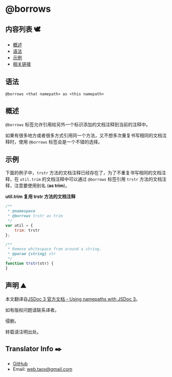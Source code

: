 # @borrows

## 内容列表 🕊️

* [概述](#overview "overview")
* [语法](#syntax "syntax")
* [示例](#examples "examples")
* [相关链接](#related "related links")

## <span id="syntax">语法</span>

`@borrows <that namepath> as <this namepath>`

## <span id="overview">概述</span>

`@borrows` 标签允许引用给另外一个标识添加的文档注释到当前的注释中。

如果有很多地方或者很多方式引用同一个方法，又不想多次重复书写相同的文档注释时，使用 `@borrows` 标签会是一个不错的选择。

## <span id="examples">示例</span>

下面的例子中，`trstr` 方法的文档注释已经存在了，为了不重复书写相同的文档注释，在 `util.trim` 的文档注释中可以通过 `@borrows` 标签引用 `trstr` 方法的文档注释，注意要使用别名 (**as trim**)。

**util.trim 复用 trstr 方法的文档注释**

```javascript
/**
 * @namespace
 * @borrows trstr as trim
 */
var util = {
    trim: trstr
};

/**
 * Remove whitespace from around a string.
 * @param {string} str
 */
function trstr(str) {
}
```
## 声明 ⛰️

本文翻译自[JSDoc 3 官方文档 - Using namepaths with JSDoc 3](http://usejsdoc.org/about-namepaths.html "namepaths")。

如有版权问题请联系译者。

侵删。

转载请注明出处。

## Translator Info ✒️

* [GitHub](https://github.com/Tao-Quixote)
* Email: <web.taox@gmail.com>